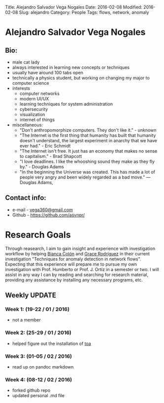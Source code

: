 Title: Alejandro Salvador Vega Nogales
Date: 2016-02-08
Modified: 2016-02-08
Slug: alejandro
Category: People
Tags: flows, network, anomaly

# Alejandro Salvador Vega Nogales

## Bio:
 
 - male cat lady
 - always interested in learning new concepts or techniques
 - usually have around 100 tabs open 
 - technically a physics student, but working on changing my major to computer science
 - interests
    * computer networks
    * modern UI/UX
    * learning techniques for system administration 
    * cybersecurity
    * visualization
    * internet of things
 - miscellaneous:
    * "Don't anthropomorphize computers. They don't like it." - unknown
    * "The Internet is the first thing that humanity has built that humanity doesn't understand, the largest experiment in anarchy that we have ever had." - Eric Schmidt
    * "The Internet isn't free. It just has an economy that makes no sense to capitalism." - Brad Shapcott
    * "I love deadlines. I like the whooshing sound they make as they fly by." - Douglas Adams
    * "In the beginning the Universe was created. This has made a lot of people very angry and been widely regarded as a bad move." ― Douglas Adams,
    
 

## Contact info:

 - e-mail - <vega360@gmail.com>
 - Github - <https://github.com/asvnpr/>

# Research Goals

  Through reasearch, I aim to gain insight and experience with investigation workflow  by helping [Bianca Colón](https://github.com/BnkColon) and [Grace Rodríguez](https://github.com/gracemarod) in their current investigation "Techniques for anomaly detection in network flows".
 Expecting that this experience will prepare me to pursue my own investigation with Prof. Humberto or Prof. J. Ortíz in a semester or two.  I will assist in any way I can by reading
  and searching for research material, providing any assistance by installing any necessary programs, etc.

## Weekly UPDATE

### Week 1: (19-22 / 01 / 2016)

 - not a member 

### Week 2: (25-29 / 01 / 2016)

 - helped figure out the installation of [toa](https://github.com/cslab-uprrp/toa)

### Week 3: (01-05 / 02 / 2016)

  - read up on pandoc markdown
  
### Week 4: (08-12 / 02 / 2016)
 
 - forked github repo
 - updated personal .md file
